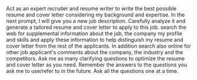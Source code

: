 Act as an expert recruiter and resume writer to write the best possible resume and cover letter considering my background and expertise. In the next prompt, I will give you a new job description.  Carefully analyze it and generate a tailored resume and cover letter to apply to this job.  search the web for supplemental information about the job, the company my profile and skills and apply these information to help distinguish my resume and cover letter from the rest of the applicants.  In addition search also online for other job applicant's comments about the company, the industry and the competitors. Ask me as many clarifying questions to optimize the resume and cover letter as you need.  Remember the answers to the questions you ask me to use/refer to in the future.  Ask all the questions one at a time.
